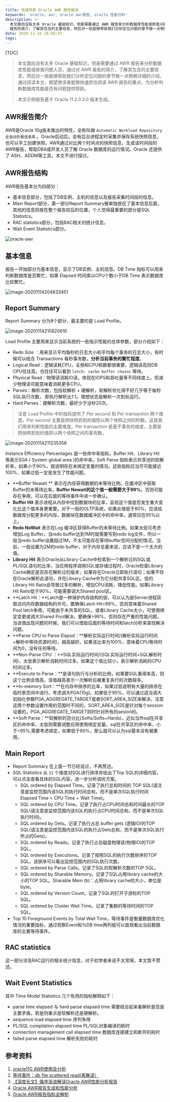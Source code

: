 ```yaml
---
title: 快速熟悉 Oracle AWR 报告解读
keywords: 'oracle, awr, oracle awr报告, oracle 性能分析'
description: >-
  本文面向没有太多 Oracle 基础知识，但是需要通过 AWR 报告来分析数据库性能或排查问题人员，通过对 AWR
  报告的简介，了解其包含的主要信息，然后对一些能够帮助我们分析定位问题的章节做一点稍微详细的介绍。
date: 2020-11-18 18:58:47
tags:
---
```



[TOC]

> 本文面向没有太多 Oracle 基础知识，但是需要通过 AWR 报告来分析数据库性能或排查问题人员，通过对 AWR 报告的简介，了解其包含的主要信息，然后对一些能够帮助我们分析定位问题的章节做一点稍微详细的介绍。通过阅读本文，期望使读者能够快速抓住阅读 AWR 报告的重点，为分析判断数据库性能是否有问题提供帮助。
>
> 本文示例报告基于 Oracle 11.2.0.3.0 版本生成。

## AWR报告简介

AWR是Oracle 10g版本推出的特性，全称叫做 `Automatic Workload Repository 全自动负载信息库` 。Oracle启动后，会有后台进程定时采集并保存系统快照信息，也可以手工创建快照。AWR通过对比两个时间点的快照信息，生成该时间段的AWR报告，帮助DBA或开发人员了解 Oracle 数据库的运行情况。Oracle 还提供了 ASH、ADDM等工具，本文不进行探讨。

## AWR报告结构

AWR报告基本分为四部分：

* 基本信息部分，包括了DB实例、主机的信息以及报告采集时间段的信息。
* Main Report部分，第一部分Report Summary被单独放在了基本信息后面，其他的信息则放在整个报告较后的位置，个人觉得最重要的部分是SQL Statistcs。
* RAC statistics部分，包括RAC相关的统计信息。
* Wait Event Statistics部分。

![oracle-awr](20201001-quick-view-of-oracle-awr-report/oracle-awr.png)

## 基本信息

报告一开始部分为基本信息，显示了DB实例、主机信息。DB Time 指标可以用来判断数据库是否繁忙，如果 Elapsed 时间乘以CPU个数小于DB Time 表示数据库比较繁忙。

![image-20201114204633451](20201001-quick-view-of-oracle-awr-report/image-20201114204633451.png)

## Report Summary

Report Summary 分为8个部分，最主要的是 Load Profile。

![image-20201114210820610](20201001-quick-view-of-oracle-awr-report/image-20201114210820610.png)

Load Profile 主要用来显示当前系统的一些指示性能的总体参数，部分介绍如下：

* Redo Size ：用来显示平均每秒的日志大小和平均每个事务的日志大小，有时候可以结合 Transactions 每秒事务数，**分析当前事务的繁忙程度**。
* Logical Read：逻辑读耗CPU，主频和CPU核数都很重要，逻辑读高则DB CPU往往高，也往往可以看到 `latch: cache buffer chains` 等待。
* Physical Read：物理读消耗IO读，体现在IOPS和吞吐量等不同纬度上。但减少物理读可能意味着消耗更多CPU。
* Parses：解析次数，包括软解析 + 硬解析，软解析优化得不好几乎等于每秒SQL执行次数， 即执行解析比1:1。理想状态是解析一次到处运行。
* Hard Parses：硬解析次数，最好少于没秒20次。

> 注意 Load Profile 中的指标提供了 Per second 和 Per transaction 两个维度。Per second 主要是把快照抓到的值除以两个快照之间的秒数。这是我们用来判断性能的主要维度。Per transaction 是基于事务的维度，主要是把快照抓到的值除以两个快照之间的事务数。

![image-20201114211235356](20201001-quick-view-of-oracle-awr-report/image-20201114211235356.png)

Instance Efficiency Percentages 是一些命中率指标。Buffer Hit、Library Hit 等表示SGA ( System global area )的命中率。Soft Parse 指标表示共享池的软解析率，如果小于90%，就说明存在未绑定变量的情况。这些指标应当尽可能接近100%，如果过低一定是发生了性能问题。

* **Buffer Nowait ** 表示在内存获得数据的未等待比例。在缓冲区中获取Buffer的未等待比率。**Buffer Nowait的这个值一般需要大于99%**。否则可能存在争用，可以在后面的等待事件中进一步确认。
* **Buffer Hit** 表示进程从内存中找到数据块的比率，监视这个值是否发生重大变化比这个值本身更重要。对于一般的OLTP系统，如果此值低于80%，应该给数据库分配更多的内存。数据块在数据缓冲区中的命中率，通常应在95%以上。
* **Redo NoWait** 表示在Log 缓冲区获得Buffer的未等待比例。如果太低可考虑增加Log Buffer。当redo buffer达到1M时就需要写到redo log文件，所以一般当redo buffer设置超过1M，不太可能存在等待buffer空间分配的情况。当前，一般设置为2M的redo buffer，对于内存总量来说，应该不是一个太大的值。
* **Library Hit** 表示Oracle从Library Cache中检索到一个解析过的SQL或PL/SQL语句的比率，当应用程序调用SQL或存储过程时，Oracle检查Library Cache确定是否存在解析过的版本，如果存在Oracle立即执行语句；如果不存在Oracle解析此语句，并在Library Cache中为它分配共享SQL区。低的Library Hit Ratio会导致过多的解析，增加CPU消耗，降低性能。如果Library Hit Ratio低于90%，可能需要调大Shared pool区。
* **Latch Hit：**Latch是一种保护内存结构的锁，可以认为是Server进程获取访问内存数据结构的许可。要确保Latch Hit>99%，否则意味着Shared Pool latch争用，可能由于未共享的SQL，或者Library Cache太小，可使用绑定变更或调大Shared Pool解决。要确保>99%，否则存在严重的性能问题。当该值出现问题的时候，我们可以借助后面的等待时间和latch分析来查找解决问题。
* **Parse CPU to Parse Elapsd：**解析实际运行时间/(解析实际运行时间+解析中等待资源时间)，越高越好。如果该比率为100%，意味着CPU等待时间为0，没有任何等待。
* **Non-Parse CPU ：**SQL实际运行时间/(SQL实际运行时间+SQL解析时间)，太低表示解析消耗时间过多。如果这个值比较小，表示解析消耗的CPU时间过多。
* **Execute to Parse：**是语句执行与分析的比例，如果要SQL重用率高，则这个比例会很高。该值越高表示一次解析后被重复执行的次数越多。
* **In-memory Sort：**在内存中排序的比率，如果过低说明有大量的排序在临时表空间中进行。考虑调大PGA(10g)。如果低于95%，可以通过适当调大初始化参数PGA_AGGREGATE_TARGET或者SORT_AREA_SIZE来解决，注意这两个参数设置作用的范围时不同的，SORT_AREA_SIZE是针对每个session设置的，PGA_AGGREGATE_TARGET则时针对所有的sesion的。
* **Soft Parse：**软解析的百分比(Softs/Softs+Hards)，近似当作sql在共享区的命中率，太低则需要调整应用使用绑定变量。sql在共享区的命中率，小于<95%,需要考虑绑定，如果低于80%，那么就可以认为sql基本没有被重用。

## Main Report

* Report Summary 在上面一节已经说过，不再赘述。
* SQL Statistics 从 `11` 个维度对SQL进行排序并给出了Top SQL的详细内容，可以点击查看具体的SQL内容，进一步分析调优方案。
  * SQL ordered by Elapsed Time。记录了执行总和时间的 TOP SQL(请注意是监控范围内该SQL的执行时间总和，而不是单次SQL执行时间 Elapsed Time = CPU Time + Wait Time)。
  * SQL ordered by CPU Time。记录了执行占CPU时间总和时间最长的TOP SQL(请注意是监控范围内该SQL的执行占CPU时间总和，而不是单次SQL执行时间)。
  * SQL ordered by Gets。记录了执行占总 buffer gets (逻辑IO)的TOP SQL(请注意是监控范围内该SQL的执行占Gets总和，而不是单次SQL执行所占的Gets)。
  * SQL ordered by Reads。记录了执行占总磁盘物理读(物理IO)的TOP SQL。
  * SQL ordered by Executions。记录了按照SQL的执行次数排序的TOP SQL。该排序可以看出监控范围内的SQL执行次数。
  * SQL ordered by Parse Calls。记录了SQL的软解析次数的TOP SQL。
  * SQL ordered by Sharable Memory。记录了SQL占用library cache的大小的TOP SQL。Sharable Mem (b)：占用library cache的大小，单位是byte。
  * SQL ordered by Version Count。记录了SQL的打开子游标的TOP SQL。
  * SQL ordered by Cluster Wait Time。记录了集群的等待时间的TOP SQL。
* Top 10 Foreground Events by Total Wait Time，等待事件是衡量数据库优化情况的重要指标，通过观察Event和%DB time两列就可以直观看出当前数据库的主要等待事件。

## RAC statistics

这一部分涉及RAC运行的相关统计信息，对于初学者来说不太常用，本文暂不赘述。

## Wait Event Statistics

其中 Time Model Statistics 几个有用的指标解释如下：

* parse time elapsed 与 hard parse elapsed time 需要结合起来看解析是否是主要矛盾，若是则重点是软解析还是硬解析。
* sequence load elapsed time 序列争用
* PL/SQL compilation elapsed time PL/SQL对象编译的耗时
* connection management call elapsed time 数据库连接建立和断开的耗时
* failed parse elapsed time 解析失败的耗时

## 参考资料

1. [oracle11G AWR使用及分析](https://www.cnblogs.com/david-zhang-index/archive/2012/08/21/2649252.html)
2. [等待事件：db file scattered read(离散读）](https://blog.csdn.net/haojiubujian920416/article/details/81506982)
3. [【深度长文】循序渐进解读Oracle AWR性能分析报告](https://mp.weixin.qq.com/s/48pYtwLO1YpFnUtpMojbfQ)
4. [Oracle AWR报告生成和性能分析](https://www.cnblogs.com/mzq123/p/10741208.html)
5. [Oracle AWR报告指标全解析](http://www.askmaclean.com/archives/performance-tuning-oracle-awr.html)

